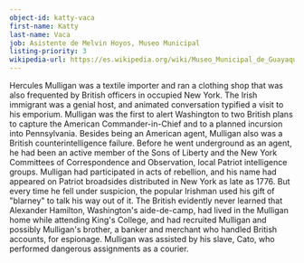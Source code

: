 ```yaml
---
object-id: katty-vaca
first-name: Katty
last-name: Vaca
job: Asistente de Melvin Hoyos, Museo Municipal
listing-priority: 3
wikipedia-url: https://es.wikipedia.org/wiki/Museo_Municipal_de_Guayaquil
---
```


Hercules Mulligan was a textile importer and ran a clothing shop that was also frequented by British officers in occupied New York. The Irish immigrant was a genial host, and animated conversation typified a visit to his emporium. Mulligan was the first to alert Washington to two British plans to capture the American Commander-in-Chief and to a planned incursion into Pennsylvania. Besides being an American agent, Mulligan also was a British counterintelligence failure. Before he went underground as an agent, he had been an active member of the Sons of Liberty and the New York Committees of Correspondence and Observation, local Patriot intelligence groups. Mulligan had participated in acts of rebellion, and his name had appeared on Patriot broadsides distributed in New York as late as 1776. But every time he fell under suspicion, the popular Irishman used his gift of "blarney" to talk his way out of it. The British evidently never learned that Alexander Hamilton, Washington's aide-de-camp, had lived in the Mulligan home while attending King's College, and had recruited Mulligan and possibly Mulligan's brother, a banker and merchant who handled British accounts, for espionage. Mulligan was assisted by his slave, Cato, who performed dangerous assignments as a courier.
